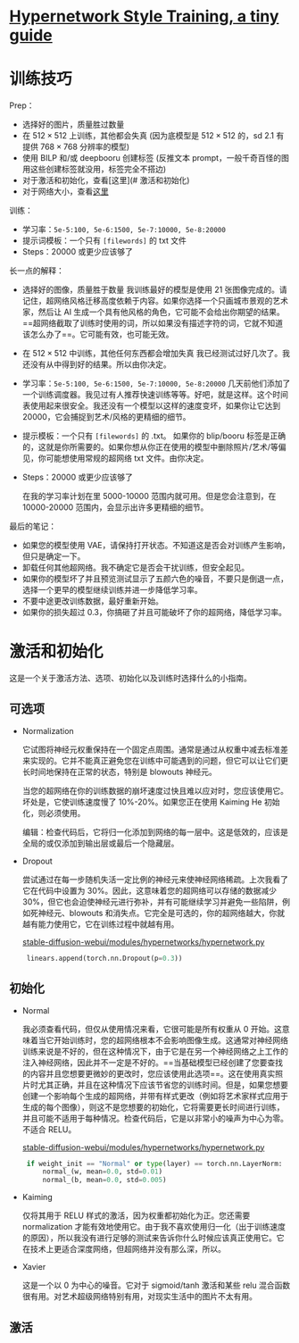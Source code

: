 # [Hypernetwork Style Training, a tiny guide](https://github.com/AUTOMATIC1111/stable-diffusion-webui/discussions/2670)

# 训练技巧

Prep：

- 选择好的图片，质量胜过数量
- 在 $512 \times 512$ 上训练，其他都会失真 (因为底模型是 $512 \times 512$ 的，sd 2.1 有提供 $768 \times 768$ 分辨率的模型)
- 使用 BILP 和/或 deepbooru 创建标签 (反推文本 prompt，一般千奇百怪的图用这些创建标签就没用，标签完全不搭边)
- 对于激活和初始化，查看[这里](# 激活和初始化)
- 对于网络大小，查看[这里](https://github.com/AUTOMATIC1111/stable-diffusion-webui/discussions/2670#discussioncomment-4010316)

训练：

- 学习率：`5e-5:100, 5e-6:1500, 5e-7:10000, 5e-8:20000`
- 提示词模板：一个只有 `[filewords]` 的 txt 文件
- Steps：20000 或更少应该够了

长一点的解释：

- 选择好的图像，质量胜于数量
  我训练最好的模型是使用 21 张图像完成的。请记住，超网络风格迁移高度依赖于内容。如果你选择一个只画城市景观的艺术家，然后让 AI 生成一个具有他风格的角色，它可能不会给出你期望的结果。==超网络截取了训练时使用的词，所以如果没有描述字符的词，它就不知道该怎么办了==。它可能有效，也可能无效。

- 在 $512 \times 512$ 中训练，其他任何东西都会增加失真
  我已经测试过好几次了。我还没有从中得到好的结果。所以由你决定。

- 学习率：`5e-5:100, 5e-6:1500, 5e-7:10000, 5e-8:20000`
  几天前他们添加了一个训练调度器。我见过有人推荐快速训练等等。好吧，就是这样。这个时间表使用起来很安全。我还没有一个模型以这样的速度变坏，如果你让它达到 20000，它会捕捉到艺术/风格的更精细的细节。

- 提示模板：一个只有 `[filewords]` 的 .txt。
  如果你的 blip/booru 标签是正确的，这就是你所需要的。如果你想从你正在使用的模型中删除照片/艺术/等偏见，你可能想使用常规的超网络 txt 文件。由你决定。

- Steps：20000 或更少应该够了

  在我的学习率计划在里 5000-10000 范围内就可用。但是您会注意到，在 10000-20000 范围内，会显示出许多更精细的细节。

最后的笔记：

- 如果您的模型使用 VAE，请保持打开状态。不知道这是否会对训练产生影响，但只是确定一下。
- 卸载任何其他超网络。我不确定它是否会干扰训练，但安全起见。
- 如果你的模型坏了并且预览测试显示了五颜六色的噪音，不要只是倒退一点，选择一个更早的模型继续训练并进一步降低学习率。
- 不要中途更改训练数据，最好重新开始。
- 如果你的损失超过 0.3，你搞砸了并且可能破坏了你的超网络，降低学习率。



# 激活和初始化

这是一个关于激活方法、选项、初始化以及训练时选择什么的小指南。

## 可选项

- Normalization

  它试图将神经元权重保持在一个固定点周围。通常是通过从权重中减去标准差来实现的。它并不能真正避免您在训练中可能遇到的问题，但它可以让它们更长时间地保持在正常的状态，特别是 blowouts 神经元。

  当您的超网络在你的训练数据的崩坏速度过快且难以应对时，您应该使用它。坏处是，它使训练速度慢了 10%-20%。如果您正在使用 Kaiming He 初始化，则必须使用。

  编辑：检查代码后，它将归一化添加到网络的每一层中。这是低效的，应该是全局的或仅添加到输出层或最后一个隐藏层。

- Dropout

  尝试通过在每一步随机失活一定比例的神经元来使神经网络稀疏。上次我看了它在代码中设置为 30%。因此，这意味着您的超网络可以存储的数据减少 30%，但它也会迫使神经元进行弥补，并有可能继续学习并避免一些陷阱，例如死神经元、blowouts 和消失点。它完全是可选的，你的超网络越大，你就越有能力使用它，它在训练过程中就越有用。

  [stable-diffusion-webui/modules/hypernetworks/hypernetwork.py](https://github.com/AUTOMATIC1111/stable-diffusion-webui/blob/d699720254365069866eafcdc519743664075a6d/modules/hypernetworks/hypernetwork.py#L65)

  ```python
   linears.append(torch.nn.Dropout(p=0.3)) 
  ```

## 初始化

- Normal

  我必须查看代码，但仅从使用情况来看，它很可能是所有权重从 0 开始。这意味着当它开始训练时，您的超网络根本不会影响图像生成。这通常对神经网络训练来说是不好的，但在这种情况下，由于它是在另一个神经网络之上工作的注入神经网络，因此并不一定是不好的。==当基础模型已经创建了您要查找的内容并且您想要更微妙的更改时，您应该使用此选项==。这在使用真实照片时尤其正确，并且在这种情况下应该节省您的训练时间。但是，如果您想要创建一个影响每个生成的超网络，并带有样式更改（例如将艺术家样式应用于生成的每个图像），则这不是您想要的初始化，它将需要更长时间进行训练，并且可能不适用于每种情况。检查代码后，它是以非常小的噪声为中心为零。不适合 RELU。

  [stable-diffusion-webui/modules/hypernetworks/hypernetwork.py](https://github.com/AUTOMATIC1111/stable-diffusion-webui/blob/d699720254365069866eafcdc519743664075a6d/modules/hypernetworks/hypernetwork.py#L76-L78)

  ```python
   if weight_init == "Normal" or type(layer) == torch.nn.LayerNorm: 
       normal_(w, mean=0.0, std=0.01) 
       normal_(b, mean=0.0, std=0.005) 

- Kaiming

  仅将其用于 RELU 样式的激活，因为权重都初始化为正。您还需要 normalization 才能有效地使用它。由于我不喜欢使用归一化（出于训练速度的原因），所以我没有进行足够的测试来告诉你什么时候应该真正使用它。它在技术上更适合深度网络，但超网络并没有那么深，所以。

- Xavier

  这是一个以 0 为中心的噪音。它对于 sigmoid/tanh 激活和某些 relu 混合函数很有用。对艺术超级网络特别有用，对现实生活中的图片不太有用。

## 激活








